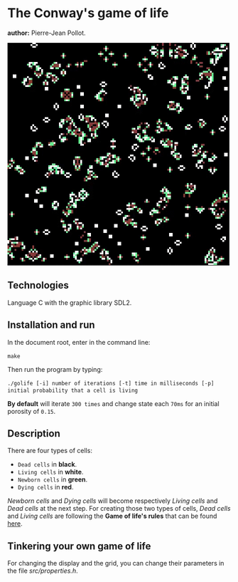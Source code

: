 # The Conway's game of life

**author:** Pierre-Jean Pollot.

<img src="img/gof_recording.gif" alt="recording">

## Technologies

Language C with the graphic library SDL2.

## Installation and run

In the document root, enter in the command line:

```{sh}
make
```

Then run the program by typing:

```{sh}
./golife [-i] number of iterations [-t] time in milliseconds [-p] initial probability that a cell is living
```

**By default** will iterate `300 times` and change state each `70ms` for an initial porosity of `0.15`.

## Description

There are four types of cells:

- `Dead cells` in **black**.
- `Living cells` in **white**.
- `Newborn cells` in **green**.
- `Dying cells` in **red**.

*Newborn cells* and *Dying cells* will become respectively *Living cells* and *Dead cells* at the next step. For creating those two types of cells, *Dead cells* and *Living cells* are following the **Game of life's rules** that can be found [here](https://en.wikipedia.org/wiki/Conway%27s_Game_of_Life).

## Tinkering your own game of life

For changing the display and the grid, you can change their parameters in the file *src/properties.h*.
